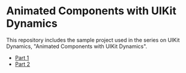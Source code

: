 Animated Components with UIKit Dynamics
=======================================
This repository includes the sample project used in the series on UIKit Dynamics, "Animated Components with UIKit Dynamics".

+ [Part 1](https://code.tutsplus.com/tutorials/animated-components-with-uikit-dynamics-part-1--cms-20942)
+ [Part 2](https://code.tutsplus.com/tutorials/animated-components-with-uikit-dynamics-part-2--cms-20943)
